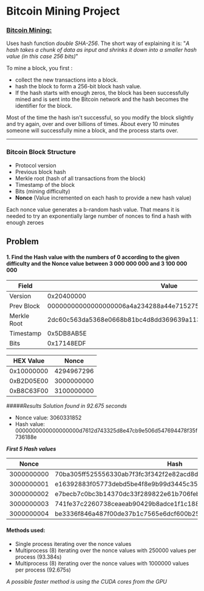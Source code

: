 # Bitcoin Mining Project
### [Bitcoin Mining:](http://www.righto.com/2014/02/bitcoin-mining-hard-way-algorithms.html)
Uses hash function *double SHA-256*. The short way of explaining it is: "*A hash takes a chunk of data as input and shrinks it down into a smaller hash value (in this case 256 bits)*"

To mine a block, you first :

- collect the new transactions into a block. 
- hash the block to form a 256-bit block hash value.
- If the hash starts with enough zeros, the block has been successfully mined and is sent into the Bitcoin network and the hash becomes the identifier for the block.

 Most of the time the hash isn't successful, so you modify the block slightly and try again, over and over billions of times. About every 10 minutes someone will successfully mine a block, and the process starts over.
 
---
 
 ### Bitcoin Block Structure

 - Protocol version 
 - Previous block hash 
 - Merkle root (hash of all transactions from the block)
 - Timestamp of the block
 - Bits (mining difficulty)
 - **Nonce** (Value incremented on each hash to provide a new hash value)

 Each nonce value generates a b-random hash value. That means it is needed to try an exponentially large number of nonces to find a hash with enough zeroes
 
 
 ## Problem
#### 1. Find the Hash value with the numbers of 0 according to the given difficulty and the Nonce value between 3 000 000 000 and 3 100 000 000



|  Field | Value  |  
|---|---|
| Version  | 0x20400000  |  
| Prev Block  | 00000000000000000006a4a234288a44e715275f1775b77b2fddb6c02eb6b72f  |   
|  Merkle Root |  2dc60c563da5368e0668b81bc4d8dd369639a1134f68e425a9a74e428801e5b8 |   
|Timestamp|0x5DB8AB5E|
|Bits|0x17148EDF|

|HEX Value| Nonce|
|---|---|
|0x10000000| 4294967296|
|0xB2D05E00| 3000000000|
|0xB8C63F00| 3100000000|
#####_Results Solution found in 92.675 seconds_
- Nonce value: 3060331852
- Hash value: 0000000000000000000d7612d743325d8e47cb9e506d547694478f35f736188e



**_First 5 Hash values_**

|Nonce|Hash|
|---|---|
|3000000000 | 70ba305ff525556330ab7f3fc3f342f2e82acd8d896e52dee84c0fec07fd8881|
|3000000001 | e16392883f05773debd5be4f8e9b99d3445c3539b031cd857ac0dc48de85c3f4|
|3000000002 | e7becb7c0bc3b14370dc33f289822e61b706febaae6f0ba7b9c96f4c0e31ffed|
|3000000003 | 741fe37c2260738ceaeab90429b8adce1f1c1887a2a43855a79353cf35725e05|
|3000000004 | be3336f846a487f00de37b1c7565e6dcf600b25fbb54025cc7776337b5d6ebc1|

#### **Methods used:**

- Single process iterating over the nonce values
- Multiprocess (8) iterating over the nonce values with 250000 values per process (93.384s)
- Multiprocess (8) iterating over the nonce values with 1000000 values per process (92.675s)

_A possible faster method is using the CUDA cores from the GPU_